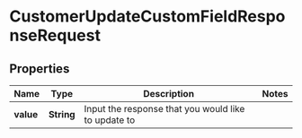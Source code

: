 

# CustomerUpdateCustomFieldResponseRequest


## Properties

| Name | Type | Description | Notes |
|------------ | ------------- | ------------- | -------------|
|**value** | **String** | Input the response that you would like to update to |  |



